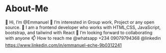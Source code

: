 # About-Me
👋 Hi, I’m @Emmanuel
👀 I’m interested in Group work, Project or any open source.
🌱 I am a frontend developer who works with HTML,CSS, JavaScript, bootstrap, and tailwind with React
💞️ I’m looking forward to collaborating with anyone
📫 How to reach me @whatsapp +234 09079794368
@linkedin https://www.linkedin.com/in/emmanuel-eche-9b0312241